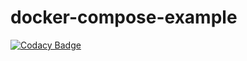 # docker-compose-example
[![Codacy Badge](https://api.codacy.com/project/badge/Grade/c2f16bfbf42c4c45956ba2d5cbb8d216)](https://app.codacy.com/gh/vanerac/docker-compose-example?utm_source=github.com&utm_medium=referral&utm_content=vanerac/docker-compose-example&utm_campaign=Badge_Grade_Settings)